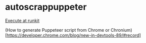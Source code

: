 # autoscrappuppeter

[Execute at runkit](https://runkit.com/byteshiva/60ce003dae2a34001bf41228)


(How to generate Puppeteer script from Chrome or Chronium) [https://developer.chrome.com/blog/new-in-devtools-89/#record]
